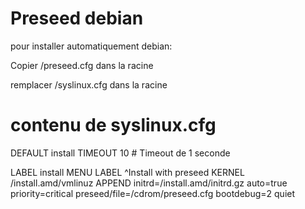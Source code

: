 # Preseed debian

pour installer automatiquement debian:

Copier /preseed.cfg dans la racine 

remplacer /syslinux.cfg dans la racine

# contenu de syslinux.cfg

DEFAULT install
TIMEOUT 10  # Timeout de 1 seconde

LABEL install
  MENU LABEL ^Install with preseed
  KERNEL /install.amd/vmlinuz
  APPEND initrd=/install.amd/initrd.gz auto=true priority=critical preseed/file=/cdrom/preseed.cfg bootdebug=2 quiet


